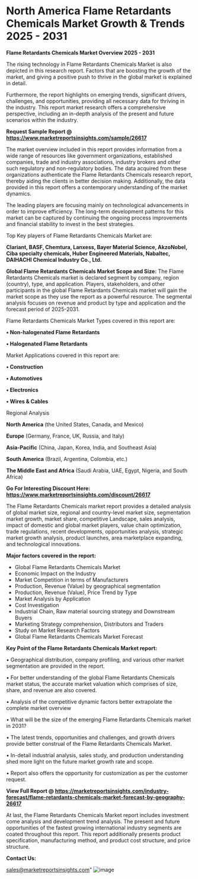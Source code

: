  # North America Flame Retardants Chemicals Market Growth & Trends 2025 - 2031

<Strong> Flame Retardants Chemicals Market Overview 2025 - 2031</strong>

The rising technology in Flame Retardants Chemicals Market is also depicted in this research report. Factors that are boosting the growth of the market, and giving a positive push to thrive in the global market is explained in detail.

Furthermore, the report highlights on emerging trends, significant drivers, challenges, and opportunities, providing all necessary data for thriving in the industry. This report market research offers a comprehensive perspective, including an in-depth analysis of the present and future scenarios within the industry.

<strong>Request Sample Report @ <a href=https://www.marketreportsinsights.com/sample/26617>https://www.marketreportsinsights.com/sample/26617</a></strong>

The market overview included in this report provides information from a wide range of resources like government organizations, established companies, trade and industry associations, industry brokers and other such regulatory and non-regulatory bodies. The data acquired from these organizations authenticate the Flame Retardants Chemicals research report, thereby aiding the clients in better decision making. Additionally, the data provided in this report offers a contemporary understanding of the market dynamics.

The leading players are focusing mainly on technological advancements in order to improve efficiency. The long-term development patterns for this market can be captured by continuing the ongoing process improvements and financial stability to invest in the best strategies.

Top Key players of Flame Retardants Chemicals Market are:

<strong>Clariant, BASF, Chemtura, Lanxess, Bayer Material Science, AkzoNobel, Ciba specialty chemicals, Huber Engineered Materials, Nabaltec, DAIHACHI Chemical Industry Co., Ltd.</strong>

<strong><b>Global Flame Retardants Chemicals Market Scope and Size:</b></strong>
The Flame Retardants Chemicals market is declared segment by company, region (country), type, and application. Players, stakeholders, and other participants in the global Flame Retardants Chemicals market will gain the market scope as they use the report as a powerful resource. The segmental analysis focuses on revenue and product by type and application and the forecast period of 2025-2031.

Flame Retardants Chemicals Market Types covered in this report are:

<strong>• Non-halogenated Flame Retardants

• Halogenated Flame Retardants</strong>

Market Applications covered in this report are:

<strong>• Construction

• Automotives

• Electronics

• Wires & Cables</strong> 

Regional Analysis

<strong>North America</strong> (the United States, Canada, and Mexico)

<strong>Europe</strong> (Germany, France, UK, Russia, and Italy)

<strong>Asia-Pacific</strong> (China, Japan, Korea, India, and Southeast Asia)

<strong>South America</strong> (Brazil, Argentina, Colombia, etc.)

<strong>The Middle East and Africa</strong> (Saudi Arabia, UAE, Egypt, Nigeria, and South Africa)

<strong>Go For Interesting Discount Here: <a href=https://www.marketreportsinsights.com/discount/26617>https://www.marketreportsinsights.com/discount/26617</a></strong>

The Flame Retardants Chemicals market report provides a detailed analysis of global market size, regional and country-level market size, segmentation market growth, market share, competitive Landscape, sales analysis, impact of domestic and global market players, value chain optimization, trade regulations, recent developments, opportunities analysis, strategic market growth analysis, product launches, area marketplace expanding, and technological innovations.

<strong><b>Major factors covered in the report:</b></strong>
<ul>
  <li>Global Flame Retardants Chemicals Market </li>
  <li>Economic Impact on the Industry</li>
  <li>Market Competition in terms of Manufacturers</li>
  <li>Production, Revenue (Value) by geographical segmentation</li>
  <li>Production, Revenue (Value), Price Trend by Type</li>
  <li>Market Analysis by Application</li>
  <li>Cost Investigation</li>
  <li>Industrial Chain, Raw material sourcing strategy and Downstream Buyers</li>
  <li>Marketing Strategy comprehension, Distributors and Traders</li>
  <li>Study on Market Research Factors</li>
  <li>Global Flame Retardants Chemicals Market Forecast</li>
</ul>

<strong><b>Key Point of the Flame Retardants Chemicals Market report:</b></strong>

• Geographical distribution, company profiling, and various other market segmentation are provided in the report.

• For better understanding of the global Flame Retardants Chemicals market status, the accurate market valuation which comprises of size, share, and revenue are also covered.

• Analysis of the competitive dynamic factors better extrapolate the complete market overview

• What will be the size of the emerging Flame Retardants Chemicals market in 2031?

• The latest trends, opportunities and challenges, and growth drivers provide better construal of the Flame Retardants Chemicals Market.

• In-detail industrial analysis, sales study, and production understanding shed more light on the future market growth rate and scope.

• Report also offers the opportunity for customization as per the customer request.

<strong><b>View Full Report @ <a href=https://marketreportsinsights.com/industry-forecast/flame-retardants-chemicals-market-forecast-by-geography-26617>https://marketreportsinsights.com/industry-forecast/flame-retardants-chemicals-market-forecast-by-geography-26617</a></b></strong>


At last, the Flame Retardants Chemicals Market report includes investment come analysis and development trend analysis. The present and future opportunities of the fastest growing international industry segments are coated throughout this report. This report additionally presents product specification, manufacturing method, and product cost structure, and price structure.

<strong>Contact Us:</strong>

sales@marketreportsinsights.com"
![image](https://github.com/user-attachments/assets/0a079238-410a-46f1-b9ef-1370e41536f4)
